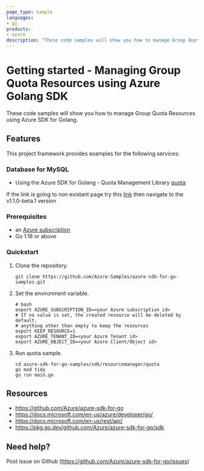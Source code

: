 ```yaml
---
page_type: sample
languages:
- go
products:
- azure
description: "These code samples will show you how to manage Group Quota Resources using Azure SDK for Golang."
---
```


# Getting started - Managing Group Quota Resources using Azure Golang SDK

These code samples will show you how to manage Group Quota Resources using Azure SDK for Golang.

## Features

This project framework provides examples for the following services:

### Database for MySQL
* Using the Azure SDK for Golang - Quota Management Library [quota](https://pkg.go.dev/github.com/Azure/azure-sdk-for-go/sdk/resourcemanager/quota/armquota@v1.1.0-beta.1 )

If the link is going to non existant page try this [link](https://pkg.go.dev/github.com/Azure/azure-sdk-for-go/sdk/resourcemanager/quota/armquota?tab=versions) then navigate to the v1.1.0-beta.1 version

### Prerequisites
* an [Azure subscription](https://azure.microsoft.com)
* Go 1.18 or above

### Quickstart

1. Clone the repository.

    ```
    git clone https://github.com/Azure-Samples/azure-sdk-for-go-samples.git
    ```
   
2. Set the environment variable.

   ```
   # bash
   export AZURE_SUBSCRIPTION_ID=<your Azure subscription id> 
   # If no value is set, the created resource will be deleted by default.
   # anything other than empty to keep the resources
   export KEEP_RESOURCE=1 
   export AZURE_TENANT_ID=<your Azure Tenant id>          
   export AZURE_OBJECT_ID=<your Azure Client/Object id> 
   ```

3. Run quota sample.

    ```
    cd azure-sdk-for-go-samples/sdk/resourcemanager/quota
    go mod tidy
    go run main.go
    ```
   
## Resources

- https://github.com/Azure/azure-sdk-for-go
- https://docs.microsoft.com/en-us/azure/developer/go/
- https://docs.microsoft.com/en-us/rest/api/
- https://pkg.go.dev/github.com/Azure/azure-sdk-for-go/sdk

## Need help?

Post issue on Github (https://github.com/Azure/azure-sdk-for-go/issues)
